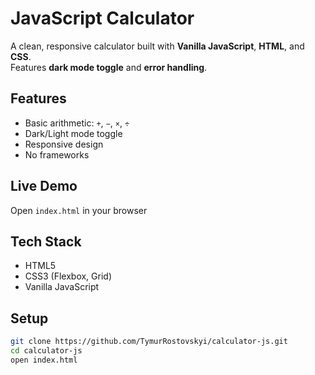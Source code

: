 # JavaScript Calculator

A clean, responsive calculator built with **Vanilla JavaScript**, **HTML**, and **CSS**.  
Features **dark mode toggle** and **error handling**.

## Features
- Basic arithmetic: `+`, `−`, `×`, `÷`
- Dark/Light mode toggle
- Responsive design
- No frameworks

## Live Demo
Open `index.html` in your browser

## Tech Stack
- HTML5
- CSS3 (Flexbox, Grid)
- Vanilla JavaScript

## Setup
```bash
git clone https://github.com/TymurRostovskyi/calculator-js.git
cd calculator-js
open index.html
